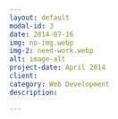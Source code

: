 ```yaml
---
layout: default
modal-id: 3
date: 2014-07-16
img: no-img.webp
img-2: need-work.webp
alt: image-alt
project-date: April 2014
client:
category: Web Development
description:

---
```


